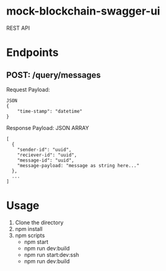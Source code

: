 # mock-blockchain-swagger-ui
REST API 

# Endpoints

## POST: /query/messages
Request Payload:
```
JSON
{
    "time-stamp": "datetime"
}
```
Response Payload:
JSON ARRAY
```
[
  {
    "sender-id": "uuid",
    "reciever-id": "uuid",
    "message-id": "uuid",
    "message-payload: "message as string here..."
  },
  ...
]
```

# Usage
1. Clone the directory
2. npm install
3. npm scripts
   - npm start
   - npm run dev:build
   - npm run start:dev:ssh 
   - npm run dev:build
